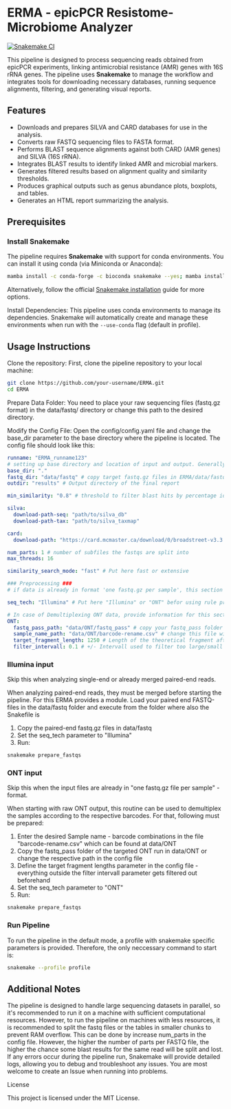 # ERMA - epicPCR Resistome-Microbiome Analyzer

[![Snakemake CI](https://github.com/IKIM-Essen/ERMA/actions/workflows/snakemake-ci.yml/badge.svg)](https://github.com/IKIM-Essen/ERMA/actions/workflows/snakemake-ci.yml)

This pipeline is designed to process sequencing reads obtained from epicPCR experiments, linking antimicrobial resistance (AMR) genes with 16S rRNA genes. The pipeline uses **Snakemake** to manage the workflow and integrates tools for downloading necessary databases, running sequence alignments, filtering, and generating visual reports.

## Features
- Downloads and prepares SILVA and CARD databases for use in the analysis.
- Converts raw FASTQ sequencing files to FASTA format.
- Performs BLAST sequence alignments against both CARD (AMR genes) and SILVA (16S rRNA).
- Integrates BLAST results to identify linked AMR and microbial markers.
- Generates filtered results based on alignment quality and similarity thresholds.
- Produces graphical outputs such as genus abundance plots, boxplots, and tables.
- Generates an HTML report summarizing the analysis.

## Prerequisites

### Install Snakemake
The pipeline requires **Snakemake** with support for conda environments. You can install it using conda (via Miniconda or Anaconda):

```bash
mamba install -c conda-forge -c bioconda snakemake --yes; mamba install -c bioconda snakemake-storage-plugin-fs --yes
```

Alternatively, follow the official [Snakemake installation](https://snakemake.readthedocs.io/en/stable/getting_started/installation.html) guide for more options.

Install Dependencies: This pipeline uses conda environments to manage its dependencies. Snakemake will automatically create and manage these environments when run with the `--use-conda` flag (default in profile).

## Usage Instructions

Clone the repository: First, clone the pipeline repository to your local machine:

```bash
git clone https://github.com/your-username/ERMA.git
cd ERMA
```
Prepare Data Folder: You need to place your raw sequencing files (fastq.gz format) in the data/fastq/ directory or change this path to the desired directory.

Modify the Config File: Open the config/config.yaml file and change the base_dir parameter to the base directory where the pipeline is located. The config file should look like this:

```yaml
runname: "ERMA_runname123"
# setting up base directory and location of input and output. Generally, no changes needed here.
base_dir: "."
fastq_dir: "data/fastq" # copy target fastq.gz files in ERMA/data/fastq or change this path
outdir: "results" # Output directory of the final report

min_similarity: "0.8" # threshold to filter blast hits by percentage identity

silva:
  download-path-seq: "path/to/silva_db"
  download-path-tax: "path/to/silva_taxmap"

card:
  download-path: "https://card.mcmaster.ca/download/0/broadstreet-v3.3.0.tar.bz2"

num_parts: 1 # number of subfiles the fastqs are split into
max_threads: 16 

similarity_search_mode: "fast" # Put here fast or extensive

### Preprocessing ###
# if data is already in format 'one fastq.gz per sample', this section can be ignored

seq_tech: "Illumina" # Put here "Illumina" or "ONT" befor using rule prepare_fastqs

# In case of Demultiplexing ONT data, provide information for this section
ONT:
  fastq_pass_path: "data/ONT/fastq_pass" # copy your fastq_pass folder here
  sample_name_path: "data/ONT/barcode-rename.csv" # change this file with your barcode-sample name combinations
  target_fragment_length: 1250 # Length of the theoretical fragment after nested PCR
  filter_intervall: 0.1 # +/- Intervall used to filter too large/small fragments; 0.1 filters in a +/- 10% intervall
```

### Illumina input

Skip this when analyzing single-end or already merged paired-end reads.

When analyzing paired-end reads, they must be merged before starting the pipeline. For this ERMA provides a module. Load your paired end FASTQ-files in the data/fastq folder and execute from the folder where also the Snakefile is

1. Copy the paired-end fastq.gz files in data/fastq
2. Set the seq_tech parameter to "Illumina"
3. Run:

```bash
snakemake prepare_fastqs
```

### ONT input

Skip this when the input files are already in "one fastq.gz file per sample" - format.

When starting with raw ONT output, this routine can be used to demultiplex the samples according to the respective barcodes. For that, following must be prepared:

1. Enter the desired Sample name - barcode combinations in the file "barcode-rename.csv" which can be found at data/ONT
2. Copy the fastq_pass folder of the targeted ONT run in data/ONT or change the respective path in the config file
3. Define the target fragment lengths parameter in the config file - everything outside the filter intervall parameter gets filtered out beforehand
4. Set the seq_tech parameter to "ONT"
5. Run:

```bash
snakemake prepare_fastqs
```

### Run Pipeline

To run the pipeline in the default mode, a profile with snakemake specific parameters is provided. Therefore, the only neccessary command to start is:

```bash
snakemake --profile profile
```

## Additional Notes

The pipeline is designed to handle large sequencing datasets in parallel, so it's recommended to run it on a machine with sufficient computational resources. However, to run the pipeline on machines with less resources, it is recommended to split the fastq files or the tables in smaller chunks to prevent RAM  overflow. This can be done by increase num_parts in the config file. However, the higher the number of parts per FASTQ file, the higher the chance some blast results for the same read will be split and lost.
If any errors occur during the pipeline run, Snakemake will provide detailed logs, allowing you to debug and troubleshoot any issues. You are most welcome to create an Issue when running into problems.

License

This project is licensed under the MIT License.
